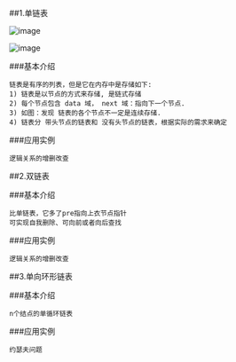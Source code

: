 ##1.单链表

![image](https://github.com/Tandoy/DataStructures-and-Algorithms/blob/master/DataStructures/images/%E9%93%BE%E8%A1%A8/%E9%93%BE%E8%A1%A8.PNG)

![image](https://github.com/Tandoy/DataStructures-and-Algorithms/blob/master/DataStructures/images/%E9%93%BE%E8%A1%A8/%E5%8D%95%E9%93%BE%E8%A1%A8.PNG)

###基本介绍
```text
链表是有序的列表，但是它在内存中是存储如下:
1) 链表是以节点的方式来存储, 是链式存储
2) 每个节点包含 data 域， next 域：指向下一个节点.
3) 如图：发现 链表的各个节点不一定是连续存储.
4) 链表分 带头节点的链表和 没有头节点的链表，根据实际的需求来确定
```
    
###应用实例
```text
逻辑关系的增删改查
```    

##2.双链表

###基本介绍
```text
比单链表，它多了pre指向上衣节点指针
可实现自我删除、可向前或者向后查找
```

###应用实例
```text
逻辑关系的增删改查
``` 

##3.单向环形链表

###基本介绍
```text
n个结点的单循环链表
```

###应用实例
```text
约瑟夫问题
```